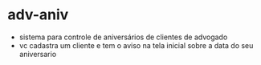 # adv-aniv
- sistema para controle de aniversários de clientes de advogado
- vc cadastra um cliente e tem o aviso na tela inicial sobre a data do seu aniversario

